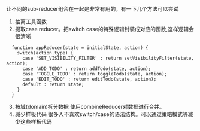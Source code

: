 让不同的sub-reducer组合在一起是非常有用的，有一下几个方法可以尝试
1. 抽离工具函数
2. 提取case reducer。把switch case的特殊逻辑封装成对应的函数,这样逻辑会很清晰
```
  function appReducer(state = initialState, action) {
    switch(action.type) {
      case 'SET_VISIBILITY_FILTER' : return setVisibilityFilter(state, action);
      case 'ADD_TODO' : return addTodo(state, action);
      case 'TOGGLE_TODO' : return toggleTodo(state, action);
      case 'EDIT_TODO' : return editTodo(state, action);
      default : return state;
    }
  }
```
3. 按域(domain)拆分数据
使用combineReducer对数据进行合并。
4. 减少样板代码
很多人不喜欢switch/case的语法结构。可以通过策略模式等减少这些样板代码
